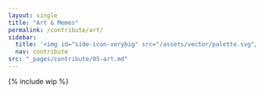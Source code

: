 ```yaml
---
layout: single
title: "Art & Memes"
permalink: /contribute/art/
sidebar:
  title: '<img id="side-icon-verybig" src="/assets/vector/palette.svg"/>Art'
  nav: contribute
src: "_pages/contribute/05-art.md"
---
```


{% include wip %}